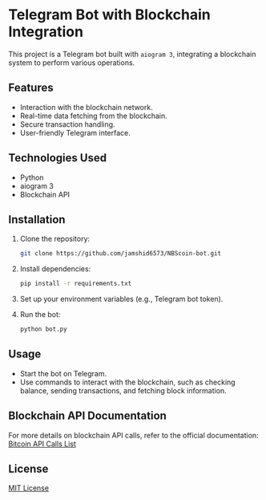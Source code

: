 
# Telegram Bot with Blockchain Integration

This project is a Telegram bot built with `aiogram 3`, integrating a blockchain system to perform various operations.

## Features
- Interaction with the blockchain network.
- Real-time data fetching from the blockchain.
- Secure transaction handling.
- User-friendly Telegram interface.

## Technologies Used
- Python
- aiogram 3
- Blockchain API

## Installation
1. Clone the repository:

   ```bash
   git clone https://github.com/jamshid6573/NBScoin-bot.git
   ```

2. Install dependencies:

   ```bash
   pip install -r requirements.txt
   ```

3. Set up your environment variables (e.g., Telegram bot token).

4. Run the bot:

   ```bash
   python bot.py
   ```

## Usage
- Start the bot on Telegram.
- Use commands to interact with the blockchain, such as checking balance, sending transactions, and fetching block information.

## Blockchain API Documentation
For more details on blockchain API calls, refer to the official documentation: [Bitcoin API Calls List](https://en.bitcoin.it/wiki/Original_Bitcoin_client/API_calls_list)

## License
[MIT License](LICENSE)
